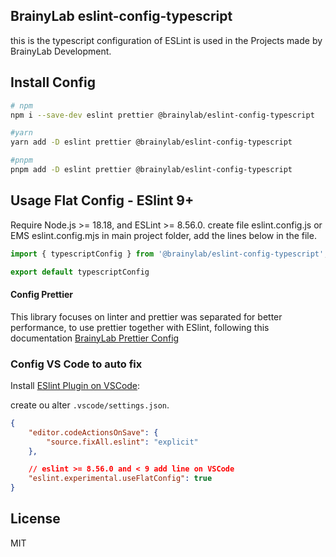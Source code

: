 ## BrainyLab eslint-config-typescript

this is the typescript configuration of ESLint is used in the Projects made by BrainyLab Development.

## Install Config

```bash
# npm
npm i --save-dev eslint prettier @brainylab/eslint-config-typescript

#yarn
yarn add -D eslint prettier @brainylab/eslint-config-typescript

#pnpm
pnpm add -D eslint prettier @brainylab/eslint-config-typescript
```

## Usage Flat Config - ESlint 9+

Require Node.js >= 18.18, and ESLint >= 8.56.0.
create file eslint.config.js or EMS eslint.config.mjs in main project folder, add the lines below in the file.

```js
import { typescriptConfig } from '@brainylab/eslint-config-typescript';

export default typescriptConfig
```

#### Config Prettier

This library focuses on linter and prettier was separated for better performance, to use prettier together with ESlint, following this documentation
[BrainyLab Prettier Config](https://www.npmjs.com/package/@brainylab/prettier-config)

### Config VS Code to auto fix

Install [ESlint Plugin on VSCode](https://marketplace.visualstudio.com/items?itemName=dbaeumer.vscode-eslint):

create ou alter `.vscode/settings.json`.

```json
{
	"editor.codeActionsOnSave": {
		"source.fixAll.eslint": "explicit"
	},

	// eslint >= 8.56.0 and < 9 add line on VSCode
	"eslint.experimental.useFlatConfig": true
}
```

## License

MIT
